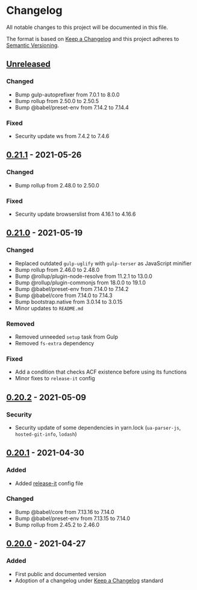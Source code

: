 # Changelog
All notable changes to this project will be documented in this file.

The format is based on [Keep a Changelog][Keep a Changelog] and this project adheres to [Semantic Versioning][Semantic Versioning].

## [Unreleased]

### Changed 
- Bump gulp-autoprefixer from 7.0.1 to 8.0.0
- Bump rollup from 2.50.0 to 2.50.5
- Bump @babel/preset-env from 7.14.2 to 7.14.4

### Fixed
- Security update ws from 7.4.2 to 7.4.6

## [0.21.1] - 2021-05-26

### Changed 
- Bump rollup from 2.48.0 to 2.50.0

### Fixed
- Security update browserslist from 4.16.1 to 4.16.6

## [0.21.0] - 2021-05-19

### Changed 
- Replaced outdated `gulp-uglify` with `gulp-terser` as JavaScript minifier
- Bump rollup from 2.46.0 to 2.48.0
- Bump @rollup/plugin-node-resolve from 11.2.1 to 13.0.0
- Bump @rollup/plugin-commonjs from 18.0.0 to 19.1.0
- Bump @babel/preset-env from 7.14.0 to 7.14.2
- Bump @babel/core from 7.14.0 to 7.14.3
- Bump bootstrap.native from 3.0.14 to 3.0.15
- Minor updates to `README.md`

### Removed
- Removed unneeded `setup` task from Gulp
- Removed `fs-extra` dependency

### Fixed
- Add a condition that checks ACF existence before using its functions
- Minor fixes to `release-it` config

## [0.20.2] - 2021-05-09

### Security

- Security update of some dependencies in yarn.lock (`ua-parser-js`, `hosted-git-info`, `lodash`)

## [0.20.1] - 2021-04-30

### Added
- Added [release-it](https://github.com/release-it/release-it) config file

### Changed 
- Bump @babel/core from 7.13.16 to 7.14.0
- Bump @babel/preset-env from 7.13.15 to 7.14.0
- Bump rollup from 2.45.2 to 2.46.0

## [0.20.0] - 2021-04-27

### Added
- First public and documented version
- Adoption of a changelog under [Keep a Changelog][Keep a Changelog] standard


<!-- Links -->
[Keep a Changelog]: https://keepachangelog.com/
[Semantic Versioning]: https://semver.org/

<!-- Versions -->
[Unreleased]: https://github.com/stefanobartoletti/bricks/compare/master...devel

[0.21.1]: https://github.com/stefanobartoletti/bricks/compare/v0.21.0...v0.21.1
[0.21.0]: https://github.com/stefanobartoletti/bricks/compare/v0.20.2...v0.21.0
[0.20.2]: https://github.com/stefanobartoletti/bricks/compare/v0.20.1...v0.20.2
[0.20.1]: https://github.com/stefanobartoletti/bricks/compare/v0.20.0...v0.20.1
[0.20.0]: https://github.com/stefanobartoletti/bricks/releases/v0.20.0
